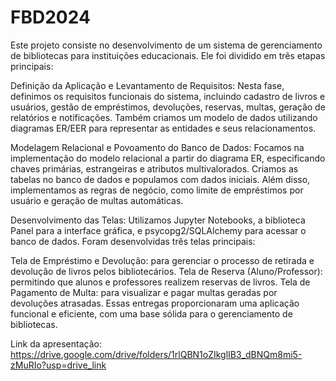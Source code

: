 # FBD2024
Este projeto consiste no desenvolvimento de um sistema de gerenciamento de bibliotecas para instituições educacionais. Ele foi dividido em três etapas principais:

Definição da Aplicação e Levantamento de Requisitos: Nesta fase, definimos os requisitos funcionais do sistema, incluindo cadastro de livros e usuários, gestão de empréstimos, devoluções, reservas, multas, geração de relatórios e notificações. Também criamos um modelo de dados utilizando diagramas ER/EER para representar as entidades e seus relacionamentos.

Modelagem Relacional e Povoamento do Banco de Dados: Focamos na implementação do modelo relacional a partir do diagrama ER, especificando chaves primárias, estrangeiras e atributos multivalorados. Criamos as tabelas no banco de dados e populamos com dados iniciais. Além disso, implementamos as regras de negócio, como limite de empréstimos por usuário e geração de multas automáticas.

Desenvolvimento das Telas: Utilizamos Jupyter Notebooks, a biblioteca Panel para a interface gráfica, e psycopg2/SQLAlchemy para acessar o banco de dados. Foram desenvolvidas três telas principais:

Tela de Empréstimo e Devolução: para gerenciar o processo de retirada e devolução de livros pelos bibliotecários.
Tela de Reserva (Aluno/Professor): permitindo que alunos e professores realizem reservas de livros.
Tela de Pagamento de Multa: para visualizar e pagar multas geradas por devoluções atrasadas.
Essas entregas proporcionaram uma aplicação funcional e eficiente, com uma base sólida para o gerenciamento de bibliotecas.

Link da apresentação:
https://drive.google.com/drive/folders/1rlQBN1oZIkglIB3_dBNQm8mi5-zMuRIo?usp=drive_link
